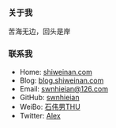 ### 关于我
苦海无边，回头是岸
### 联系我
* Home: [shiweinan.com](http://shiweinan.com)
* Blog: [blog.shiweinan.com](http://blog.shiweinan.com)
* Email: swnhieian@126.com
* GitHub: [swnhieian](https://github.com/swnhieian)
* WeiBo: [石伟男THU](http://weibo.com/swnhieian)
* Twitter: [Alex](https://twitter.com/swnhieian)
